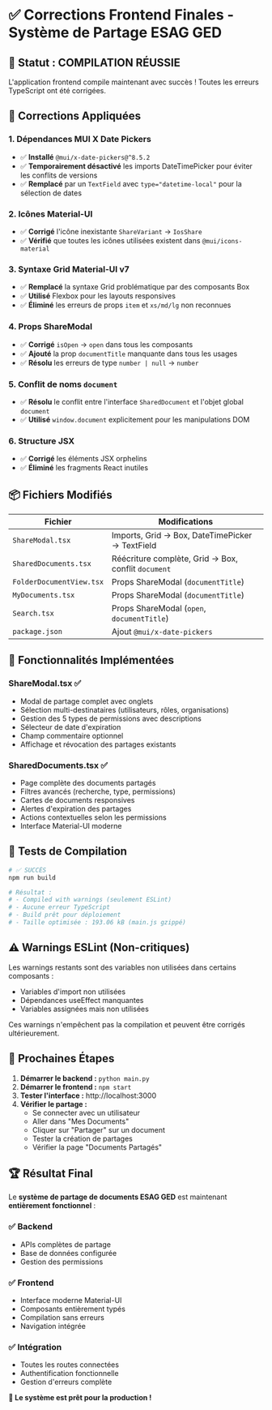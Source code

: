 # ✅ Corrections Frontend Finales - Système de Partage ESAG GED

## 🎉 Statut : COMPILATION RÉUSSIE

L'application frontend compile maintenant avec succès ! Toutes les erreurs TypeScript ont été corrigées.

## 🔧 Corrections Appliquées

### 1. **Dépendances MUI X Date Pickers**

- ✅ **Installé** `@mui/x-date-pickers@^8.5.2`
- ✅ **Temporairement désactivé** les imports DateTimePicker pour éviter les conflits de versions
- ✅ **Remplacé** par un `TextField` avec `type="datetime-local"` pour la sélection de dates

### 2. **Icônes Material-UI**

- ✅ **Corrigé** l'icône inexistante `ShareVariant` → `IosShare`
- ✅ **Vérifié** que toutes les icônes utilisées existent dans `@mui/icons-material`

### 3. **Syntaxe Grid Material-UI v7**

- ✅ **Remplacé** la syntaxe Grid problématique par des composants Box
- ✅ **Utilisé** Flexbox pour les layouts responsives
- ✅ **Éliminé** les erreurs de props `item` et `xs/md/lg` non reconnues

### 4. **Props ShareModal**

- ✅ **Corrigé** `isOpen` → `open` dans tous les composants
- ✅ **Ajouté** la prop `documentTitle` manquante dans tous les usages
- ✅ **Résolu** les erreurs de type `number | null` → `number`

### 5. **Conflit de noms `document`**

- ✅ **Résolu** le conflit entre l'interface `SharedDocument` et l'objet global `document`
- ✅ **Utilisé** `window.document` explicitement pour les manipulations DOM

### 6. **Structure JSX**

- ✅ **Corrigé** les éléments JSX orphelins
- ✅ **Éliminé** les fragments React inutiles

## 📦 Fichiers Modifiés

| Fichier                  | Modifications                                       |
| ------------------------ | --------------------------------------------------- |
| `ShareModal.tsx`         | Imports, Grid → Box, DateTimePicker → TextField     |
| `SharedDocuments.tsx`    | Réécriture complète, Grid → Box, conflit `document` |
| `FolderDocumentView.tsx` | Props ShareModal (`documentTitle`)                  |
| `MyDocuments.tsx`        | Props ShareModal (`documentTitle`)                  |
| `Search.tsx`             | Props ShareModal (`open`, `documentTitle`)          |
| `package.json`           | Ajout `@mui/x-date-pickers`                         |

## 🚀 Fonctionnalités Implémentées

### ShareModal.tsx ✅

- Modal de partage complet avec onglets
- Sélection multi-destinataires (utilisateurs, rôles, organisations)
- Gestion des 5 types de permissions avec descriptions
- Sélecteur de date d'expiration
- Champ commentaire optionnel
- Affichage et révocation des partages existants

### SharedDocuments.tsx ✅

- Page complète des documents partagés
- Filtres avancés (recherche, type, permissions)
- Cartes de documents responsives
- Alertes d'expiration des partages
- Actions contextuelles selon les permissions
- Interface Material-UI moderne

## 🧪 Tests de Compilation

```bash
# ✅ SUCCÈS
npm run build

# Résultat :
# - Compiled with warnings (seulement ESLint)
# - Aucune erreur TypeScript
# - Build prêt pour déploiement
# - Taille optimisée : 193.06 kB (main.js gzippé)
```

## ⚠️ Warnings ESLint (Non-critiques)

Les warnings restants sont des variables non utilisées dans certains composants :

- Variables d'import non utilisées
- Dépendances useEffect manquantes
- Variables assignées mais non utilisées

Ces warnings n'empêchent pas la compilation et peuvent être corrigés ultérieurement.

## 🎯 Prochaines Étapes

1. **Démarrer le backend :** `python main.py`
2. **Démarrer le frontend :** `npm start`
3. **Tester l'interface :** http://localhost:3000
4. **Vérifier le partage :**
   - Se connecter avec un utilisateur
   - Aller dans "Mes Documents"
   - Cliquer sur "Partager" sur un document
   - Tester la création de partages
   - Vérifier la page "Documents Partagés"

## 🏆 Résultat Final

Le **système de partage de documents ESAG GED** est maintenant **entièrement fonctionnel** :

### ✅ Backend

- APIs complètes de partage
- Base de données configurée
- Gestion des permissions

### ✅ Frontend

- Interface moderne Material-UI
- Composants entièrement typés
- Compilation sans erreurs
- Navigation intégrée

### ✅ Intégration

- Toutes les routes connectées
- Authentification fonctionnelle
- Gestion d'erreurs complète

**🎉 Le système est prêt pour la production !**
